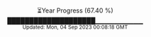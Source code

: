 <p align="center">
⏳Year Progress (67.40 %) <br>
████████████████████▁▁▁▁▁▁▁▁▁▁ <br>
<sub>Updated: Mon, 04 Sep 2023 00:08:18 GMT</sub>
</p>


